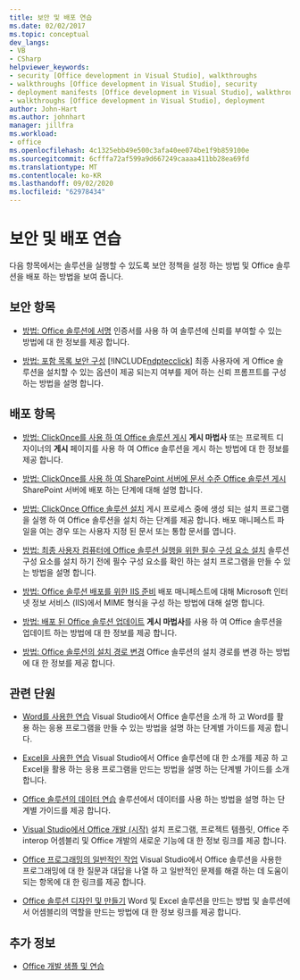 ```yaml
---
title: 보안 및 배포 연습
ms.date: 02/02/2017
ms.topic: conceptual
dev_langs:
- VB
- CSharp
helpviewer_keywords:
- security [Office development in Visual Studio], walkthroughs
- walkthroughs [Office development in Visual Studio], security
- deployment manifests [Office development in Visual Studio], walkthroughs
- walkthroughs [Office development in Visual Studio], deployment
author: John-Hart
ms.author: johnhart
manager: jillfra
ms.workload:
- office
ms.openlocfilehash: 4c1325ebb49e500c3afa40ee074be1f9b859100e
ms.sourcegitcommit: 6cfffa72af599a9d667249caaaa411bb28ea69fd
ms.translationtype: MT
ms.contentlocale: ko-KR
ms.lasthandoff: 09/02/2020
ms.locfileid: "62978434"
---
```

# <a name="security-and-deployment-walkthroughs"></a>보안 및 배포 연습
  다음 항목에서는 솔루션을 실행할 수 있도록 보안 정책을 설정 하는 방법 및 Office 솔루션을 배포 하는 방법을 보여 줍니다.

## <a name="security-topics"></a>보안 항목
- [방법: Office 솔루션에 서명](../vsto/how-to-sign-office-solutions.md) 인증서를 사용 하 여 솔루션에 신뢰를 부여할 수 있는 방법에 대 한 정보를 제공 합니다.

- [방법: 포함 목록 보안 구성](../vsto/how-to-configure-inclusion-list-security.md) [!INCLUDE[ndptecclick](../vsto/includes/ndptecclick-md.md)] 최종 사용자에 게 Office 솔루션을 설치할 수 있는 옵션이 제공 되는지 여부를 제어 하는 신뢰 프롬프트를 구성 하는 방법을 설명 합니다.

## <a name="deployment-topics"></a>배포 항목
- [방법: ClickOnce를 사용 하 여 Office 솔루션 게시](https://msdn.microsoft.com/2b6c247e-bc04-4ce4-bb64-c4e79bb3d5b8) **게시 마법사** 또는 프로젝트 디자이너의 **게시** 페이지를 사용 하 여 Office 솔루션을 게시 하는 방법에 대 한 정보를 제공 합니다.

- [방법: ClickOnce를 사용 하 여 SharePoint 서버에 문서 수준 Office 솔루션 게시](https://msdn.microsoft.com/2408e809-fb78-42a1-9152-00afa1522e58) SharePoint 서버에 배포 하는 단계에 대해 설명 합니다.

- [방법: ClickOnce Office 솔루션 설치](https://msdn.microsoft.com/14702f48-9161-4190-994c-78211fe18065) 게시 프로세스 중에 생성 되는 설치 프로그램을 실행 하 여 Office 솔루션을 설치 하는 단계를 제공 합니다. 배포 매니페스트 파일을 여는 경우 또는 사용자 지정 된 문서 또는 통합 문서를 엽니다.

- [방법: 최종 사용자 컴퓨터에 Office 솔루션 실행을 위한 필수 구성 요소 설치](https://msdn.microsoft.com/74dd2c52-838f-4abf-b2b4-4d7b0c2a0a98) 솔루션 구성 요소를 설치 하기 전에 필수 구성 요소를 확인 하는 설치 프로그램을 만들 수 있는 방법을 설명 합니다.

- [방법: Office 솔루션 배포를 위한 IIS 준비](https://msdn.microsoft.com/f62bce70-81d4-4f8b-86e6-2f2afec5d9b4) 배포 매니페스트에 대해 Microsoft 인터넷 정보 서비스 (IIS)에서 MIME 형식을 구성 하는 방법에 대해 설명 합니다.

- [방법: 배포 된 Office 솔루션 업데이트](https://msdn.microsoft.com/be96db53-b6ea-46ab-b8d9-b76b098b3b13) **게시 마법사**를 사용 하 여 Office 솔루션을 업데이트 하는 방법에 대 한 정보를 제공 합니다.

- [방법: Office 솔루션의 설치 경로 변경](https://msdn.microsoft.com/d0eaa07b-2d72-4902-899f-2f9fb165b8fd) Office 솔루션의 설치 경로를 변경 하는 방법에 대 한 정보를 제공 합니다.

## <a name="related-sections"></a>관련 단원
- [Word를 사용한 연습](../vsto/walkthroughs-using-word.md) Visual Studio에서 Office 솔루션을 소개 하 고 Word를 활용 하는 응용 프로그램을 만들 수 있는 방법을 설명 하는 단계별 가이드를 제공 합니다.

- [Excel을 사용한 연습](../vsto/walkthroughs-using-excel.md) Visual Studio에서 Office 솔루션에 대 한 소개를 제공 하 고 Excel을 활용 하는 응용 프로그램을 만드는 방법을 설명 하는 단계별 가이드를 소개 합니다.

- [Office 솔루션의 데이터 연습](../vsto/data-in-office-solutions-walkthroughs.md) 솔루션에서 데이터를 사용 하는 방법을 설명 하는 단계별 가이드를 제공 합니다.

- [Visual Studio에서 Office 개발 &#40;시작&#41;](../vsto/getting-started-office-development-in-visual-studio.md) 설치 프로그램, 프로젝트 템플릿, Office 주 interop 어셈블리 및 Office 개발의 새로운 기능에 대 한 정보 링크를 제공 합니다.

- [Office 프로그래밍의 일반적인 작업](../vsto/common-tasks-in-office-programming.md) Visual Studio에서 Office 솔루션을 사용한 프로그래밍에 대 한 질문과 대답을 나열 하 고 일반적인 문제를 해결 하는 데 도움이 되는 항목에 대 한 링크를 제공 합니다.

- [Office 솔루션 디자인 및 만들기](../vsto/designing-and-creating-office-solutions.md) Word 및 Excel 솔루션을 만드는 방법 및 솔루션에서 어셈블리의 역할을 만드는 방법에 대 한 정보 링크를 제공 합니다.

## <a name="see-also"></a>추가 정보
- [Office 개발 샘플 및 연습](../vsto/office-development-samples-and-walkthroughs.md)
